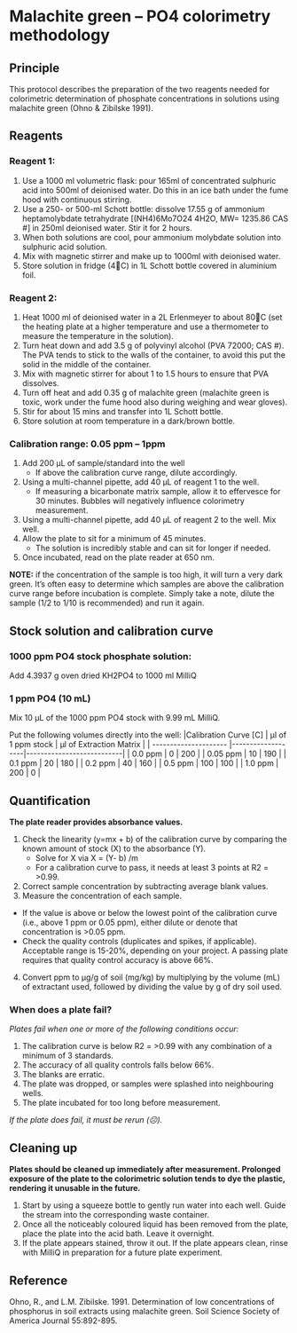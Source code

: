 # Malachite green – PO4 colorimetry methodology

## Principle
This protocol describes the preparation of the two reagents needed for colorimetric determination of phosphate concentrations in solutions using malachite green (Ohno & Zibilske 1991).

## Reagents 

### Reagent 1:

1.	Use a 1000 ml volumetric flask: pour 165ml of concentrated sulphuric acid into 500ml of deionised water. Do this in an ice bath under the fume hood with continuous stirring.
2.	Use a 250- or 500-ml Schott bottle: dissolve 17.55 g of ammonium heptamolybdate tetrahydrate [(NH4)6Mo7O24 4H2O, MW= 1235.86 CAS #] in 250ml deionised water. Stir it for 2 hours.
3.	When both solutions are cool, pour ammonium molybdate solution into sulphuric acid solution.
4.	Mix with magnetic stirrer and make up to 1000ml with deionised water.
5.	Store solution in fridge (4C) in 1L Schott bottle covered in aluminium foil.

### Reagent 2:

1.	Heat 1000 ml of deionised water in a 2L Erlenmeyer to about 80C (set the heating plate at a higher temperature and use a thermometer to measure the temperature in the solution).
2.	Turn heat down and add 3.5 g of polyvinyl alcohol (PVA 72000; CAS #). The PVA tends to stick to the walls of the container, to avoid this put the solid in the middle of the container. 
3.	Mix with magnetic stirrer for about 1 to 1.5 hours to ensure that PVA dissolves.
4.	Turn off heat and add 0.35 g of malachite green (malachite green is toxic, work under the fume hood also during weighing and wear gloves).
5.	Stir for about 15 mins and transfer into 1L Schott bottle.
6.	Store solution at room temperature in a dark/brown bottle.


### Calibration range: 0.05 ppm – 1ppm

1.	Add 200 µL of sample/standard into the well
    -	If above the calibration curve range, dilute accordingly.
2.	Using a multi-channel pipette, add 40 µL of reagent 1 to the well. 
    -	If measuring a bicarbonate matrix sample, allow it to effervesce for 30 minutes. Bubbles will negatively influence colorimetry measurement.
3.	Using a multi-channel pipette, add 40 µL of reagent 2 to the well. Mix well.
4.	Allow the plate to sit for a minimum of 45 minutes. 
    -	The solution is incredibly stable and can sit for longer if needed. 
5.	Once incubated, read on the plate reader at 650 nm. 

**NOTE:** if the concentration of the sample is too high, it will turn a very dark green. It’s often easy to determine which samples are above the calibration curve range before incubation is complete. Simply take a note, dilute the sample (1/2 to 1/10 is recommended) and run it again.

## Stock solution and calibration curve

### 1000 ppm PO4 stock phosphate solution: 
Add 4.3937 g oven dried KH2PO4 to 1000 ml MilliQ

### 1 ppm PO4 (10 mL)
Mix 10 µL of the 1000 ppm PO4 stock with 9.99 mL MilliQ.

Put the following volumes directly into the well:
|Calibration Curve [C]	| µl of 1 ppm stock |	µl of Extraction Matrix |
| --------------------- |-------------------|---------------------------|
|         0.0 ppm     	|         0        	|              200          |
|        0.05 ppm     	|        10         |              190          |
|         0.1 ppm     	|        20	        |              180          |
|         0.2 ppm     	|        40	        |              160          |
|         0.5 ppm	    |       100         |              100          |
|         1.0 ppm	    |       200         |                0          |


## Quantification

**The plate reader provides absorbance values.** 
1.	Check the linearity (y=mx + b) of the calibration curve by comparing the known amount of stock (X) to the absorbance (Y). 
    - Solve for X via X = (Y- b) /m
    - For a calibration curve to pass, it needs at least 3 points at R2 = >0.99. 
2.	Correct sample concentration by subtracting average blank values.
3.	Measure the concentration of each sample. 
  -	If the value is above or below the lowest point of the calibration curve (i.e., above 1 ppm or 0.05 ppm), either dilute or denote that concentration is >0.05 ppm. 
  - Check the quality controls (duplicates and spikes, if applicable). Acceptable range is 15-20%, depending on your project. A passing plate requires that quality control accuracy is above 66%.
4.	Convert ppm to µg/g of soil (mg/kg) by multiplying by the volume (mL) of extractant used, followed by dividing the value by g of dry soil used. 

### When does a plate fail?
_Plates fail when one or more of the following conditions occur:_
1.	The calibration curve is below R2 = >0.99 with any combination of a minimum of 3 standards.
2.	The accuracy of all quality controls falls below 66%. 
3.	The blanks are erratic.
4.	The plate was dropped, or samples were splashed into neighbouring wells. 
5.	The plate incubated for too long before measurement. 

_If the plate does fail, it must be rerun (☹)._
 
## Cleaning up

**Plates should be cleaned up immediately after measurement. Prolonged exposure of the plate to the colorimetric solution tends to dye the plastic, rendering it unusable in the future.**
1.	Start by using a squeeze bottle to gently run water into each well. Guide the stream into the corresponding waste container. 
2.	Once all the noticeably coloured liquid has been removed from the plate, place the plate into the acid bath. Leave it overnight.
3.	If the plate appears stained, throw it out. If the plate appears clean, rinse with MilliQ in preparation for a future plate experiment. 

## Reference
Ohno, R., and L.M. Zibilske. 1991. Determination of low concentrations of phosphorus in soil extracts using malachite green. Soil Science Society of America Journal 55:892-895.

